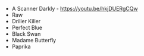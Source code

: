- A Scanner Darkly - https://youtu.be/hkjDUERgCQw
- Raw
- Driller Killer
- Perfect Blue
- Black Swan
- Madame Butterfly
- Paprika

